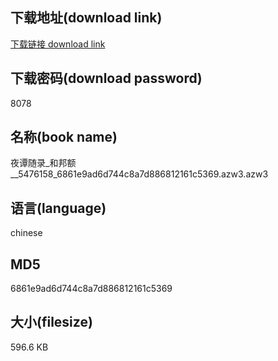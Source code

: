 ## 下载地址(download link)
[下载链接 download link](https://voluble-croquembouche-d321dc.netlify.app/?s=%E5%A4%9C%E8%B0%AD%E9%9A%8F%E5%BD%95_%E5%92%8C%E9%82%A6%E9%A2%9D__5476158_6861e9ad6d744c8a7d886812161c5369.azw3)

## 下载密码(download password)
8078

## 名称(book name)
夜谭随录_和邦额__5476158_6861e9ad6d744c8a7d886812161c5369.azw3.azw3

## 语言(language)
chinese

## MD5
6861e9ad6d744c8a7d886812161c5369

## 大小(filesize)
596.6 KB
